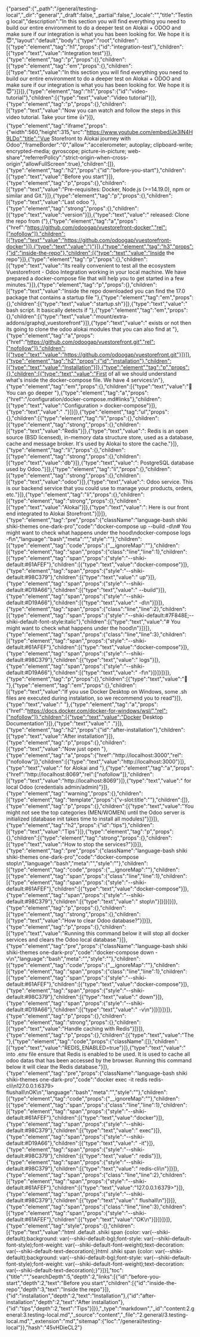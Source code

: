 {"parsed":{"_path":"/general/testing-local","_dir":"general","_draft":false,"_partial":false,"_locale":"","title":"Testing local","description":"In this section you will find everything you need to build our entire environment to do a deeper test on Alokai + ODOO and make sure if our integration is what you has been looking for. We hope it is 😇","layout":"default","body":{"type":"root","children":[{"type":"element","tag":"h1","props":{"id":"integration-test"},"children":[{"type":"text","value":"Integration test"}]},{"type":"element","tag":"p","props":{},"children":[{"type":"element","tag":"em","props":{},"children":[{"type":"text","value":"In this section you will find everything you need to build our entire environment to do a deeper test on Alokai + ODOO and make sure if our integration is what you has been looking for. We hope it is 😇"}]}]},{"type":"element","tag":"h1","props":{"id":"video-tutorial"},"children":[{"type":"text","value":"Video tutorial"}]},{"type":"element","tag":"p","props":{},"children":[{"type":"text","value":"Now you can watch and follow the steps in this video tutorial. Take your time :thumbsup:"}]},{"type":"element","tag":"iframe","props":{"width":560,"height":315,"src":"https://www.youtube.com/embed/Je3lN4H9LDo","title":"Vue Storefront to Alokai journey with Odoo","frameBorder":"0","allow":"accelerometer; autoplay; clipboard-write; encrypted-media; gyroscope; picture-in-picture; web-share","referrerPolicy":"strict-origin-when-cross-origin","allowFullScreen":true},"children":[]},{"type":"element","tag":"h2","props":{"id":"before-you-start"},"children":[{"type":"text","value":"Before you start"}]},{"type":"element","tag":"p","props":{},"children":[{"type":"text","value":"Pre-requisites: Docker, Node.js (>=14.19.0), npm or similar and Git."}]},{"type":"element","tag":"p","props":{},"children":[{"type":"text","value":"Last odoo "},{"type":"element","tag":"strong","props":{},"children":[{"type":"text","value":"version"}]},{"type":"text","value":" released: Clone the repo from ("},{"type":"element","tag":"a","props":{"href":"https://github.com/odoogap/vuestorefront-docker","rel":["nofollow"]},"children":[{"type":"text","value":"https://github.com/odoogap/vuestorefront-docker"}]},{"type":"text","value":")"}]},{"type":"element","tag":"h3","props":{"id":"inside-the-repo"},"children":[{"type":"text","value":"Inside the repo"}]},{"type":"element","tag":"p","props":{},"children":[{"type":"text","value":"Its really convenient to test all the ecosystem Vuestorefront - Odoo Integration working in your local machine. We have prepared a docker-compose file that will help you to get started in a few minutes."}]},{"type":"element","tag":"p","props":{},"children":[{"type":"text","value":"Inside the repo downloaded you can find the 17.0 package that contains a startup file "},{"type":"element","tag":"em","props":{},"children":[{"type":"text","value":"startup.sh"}]},{"type":"text","value":" bash script. It basically detects if "},{"type":"element","tag":"em","props":{},"children":[{"type":"text","value":"mount/extra-addons/graphql_vuestorefront"}]},{"type":"text","value":" exists or not then its going to clone the odoo alokai modules that you can also find at "},{"type":"element","tag":"a","props":{"href":"https://github.com/odoogap/vuestorefront.git","rel":["nofollow"]},"children":[{"type":"text","value":"https://github.com/odoogap/vuestorefront.git"}]}]},{"type":"element","tag":"h2","props":{"id":"installation"},"children":[{"type":"text","value":"Installation"}]},{"type":"element","tag":"p","props":{},"children":[{"type":"text","value":"First of all we should understand what's inside the docker-compose file. We have 4 services:\n"},{"type":"element","tag":"em","props":{},"children":[{"type":"text","value":"🎯 You can go deeper "},{"type":"element","tag":"a","props":{"href":"/configuration/docker-compose.md#links"},"children":[{"type":"text","value":"Configuration > docker-compose"}]},{"type":"text","value":" ."}]}]},{"type":"element","tag":"ul","props":{},"children":[{"type":"element","tag":"li","props":{},"children":[{"type":"element","tag":"strong","props":{},"children":[{"type":"text","value":"Redis"}]},{"type":"text","value":": Redis is an open source (BSD licensed), in-memory data structure store, used as a database, cache and message broker. It's used by Alokai to store the cache."}]},{"type":"element","tag":"li","props":{},"children":[{"type":"element","tag":"strong","props":{},"children":[{"type":"text","value":"db"}]},{"type":"text","value":": PostgreSQL database used by Odoo."}]},{"type":"element","tag":"li","props":{},"children":[{"type":"element","tag":"strong","props":{},"children":[{"type":"text","value":"odoo"}]},{"type":"text","value":": Odoo service. This is our backend service that you could use to manage your products, orders, etc."}]},{"type":"element","tag":"li","props":{},"children":[{"type":"element","tag":"strong","props":{},"children":[{"type":"text","value":"Alokai"}]},{"type":"text","value":": Here is our front end integrated to Alokai Storefront."}]}]},{"type":"element","tag":"pre","props":{"className":"language-bash shiki shiki-themes one-dark-pro","code":"docker-compose up --build -d\n# You might want to check what happens under the hood\ndocker-compose logs -f\n","language":"bash","meta":"","style":""},"children":[{"type":"element","tag":"code","props":{"__ignoreMap":""},"children":[{"type":"element","tag":"span","props":{"class":"line","line":1},"children":[{"type":"element","tag":"span","props":{"style":"--shiki-default:#61AFEF"},"children":[{"type":"text","value":"docker-compose"}]},{"type":"element","tag":"span","props":{"style":"--shiki-default:#98C379"},"children":[{"type":"text","value":" up"}]},{"type":"element","tag":"span","props":{"style":"--shiki-default:#D19A66"},"children":[{"type":"text","value":" --build"}]},{"type":"element","tag":"span","props":{"style":"--shiki-default:#D19A66"},"children":[{"type":"text","value":" -d\n"}]}]},{"type":"element","tag":"span","props":{"class":"line","line":2},"children":[{"type":"element","tag":"span","props":{"style":"--shiki-default:#7F848E;--shiki-default-font-style:italic"},"children":[{"type":"text","value":"# You might want to check what happens under the hood\n"}]}]},{"type":"element","tag":"span","props":{"class":"line","line":3},"children":[{"type":"element","tag":"span","props":{"style":"--shiki-default:#61AFEF"},"children":[{"type":"text","value":"docker-compose"}]},{"type":"element","tag":"span","props":{"style":"--shiki-default:#98C379"},"children":[{"type":"text","value":" logs"}]},{"type":"element","tag":"span","props":{"style":"--shiki-default:#D19A66"},"children":[{"type":"text","value":" -f\n"}]}]}]}]},{"type":"element","tag":"p","props":{},"children":[{"type":"text","value":"🎯 "},{"type":"element","tag":"em","props":{},"children":[{"type":"text","value":"If you use Docker Desktop on Windows, some .sh files are executed during instalation, so we recommend you to read"}]},{"type":"text","value":" "},{"type":"element","tag":"a","props":{"href":"https://docs.docker.com/docker-for-windows/wsl/","rel":["nofollow"]},"children":[{"type":"text","value":"Docker Desktop Documentation"}]},{"type":"text","value":" ."}]},{"type":"element","tag":"h2","props":{"id":"after-installation"},"children":[{"type":"text","value":"After installation"}]},{"type":"element","tag":"p","props":{},"children":[{"type":"text","value":"Now just open "},{"type":"element","tag":"a","props":{"href":"http://localhost:3000","rel":["nofollow"]},"children":[{"type":"text","value":"http://localhost:3000"}]},{"type":"text","value":" for Alokai and "},{"type":"element","tag":"a","props":{"href":"http://localhost:8069","rel":["nofollow"]},"children":[{"type":"text","value":"http://localhost:8069"}]},{"type":"text","value":" for local Odoo (credentials admin/admin)"}]},{"type":"element","tag":"warning","props":{},"children":[{"type":"element","tag":"template","props":{"v-slot:title":""},"children":[]},{"type":"element","tag":"p","props":{},"children":[{"type":"text","value":"You might not see the top categories (MEN/WOMEN) until the Odoo server is initialized (database init takes time to install all modules)"}]}]},{"type":"element","tag":"h2","props":{"id":"tips"},"children":[{"type":"text","value":"Tips"}]},{"type":"element","tag":"p","props":{},"children":[{"type":"element","tag":"strong","props":{},"children":[{"type":"text","value":"How to stop the services?"}]}]},{"type":"element","tag":"pre","props":{"className":"language-bash shiki shiki-themes one-dark-pro","code":"docker-compose stop\n","language":"bash","meta":"","style":""},"children":[{"type":"element","tag":"code","props":{"__ignoreMap":""},"children":[{"type":"element","tag":"span","props":{"class":"line","line":1},"children":[{"type":"element","tag":"span","props":{"style":"--shiki-default:#61AFEF"},"children":[{"type":"text","value":"docker-compose"}]},{"type":"element","tag":"span","props":{"style":"--shiki-default:#98C379"},"children":[{"type":"text","value":" stop\n"}]}]}]}]},{"type":"element","tag":"p","props":{},"children":[{"type":"element","tag":"strong","props":{},"children":[{"type":"text","value":"How to clear Odoo database?"}]}]},{"type":"element","tag":"p","props":{},"children":[{"type":"text","value":"Running this command below it will stop all docker services and clears the Odoo local database."}]},{"type":"element","tag":"pre","props":{"className":"language-bash shiki shiki-themes one-dark-pro","code":"docker-compose down -v\n","language":"bash","meta":"","style":""},"children":[{"type":"element","tag":"code","props":{"__ignoreMap":""},"children":[{"type":"element","tag":"span","props":{"class":"line","line":1},"children":[{"type":"element","tag":"span","props":{"style":"--shiki-default:#61AFEF"},"children":[{"type":"text","value":"docker-compose"}]},{"type":"element","tag":"span","props":{"style":"--shiki-default:#98C379"},"children":[{"type":"text","value":" down"}]},{"type":"element","tag":"span","props":{"style":"--shiki-default:#D19A66"},"children":[{"type":"text","value":" -v\n"}]}]}]}]},{"type":"element","tag":"p","props":{},"children":[{"type":"element","tag":"strong","props":{},"children":[{"type":"text","value":"Handle caching with Redis"}]}]},{"type":"element","tag":"p","props":{},"children":[{"type":"text","value":"The "},{"type":"element","tag":"code","props":{"className":[]},"children":[{"type":"text","value":"REDIS_ENABLED=true"}]},{"type":"text","value":" into .env file ensure that Redis is enabled to be used. It is used to cache all odoo datas that has been accessed by the browser. Running this command below it will clear the Redis database."}]},{"type":"element","tag":"pre","props":{"className":"language-bash shiki shiki-themes one-dark-pro","code":"docker exec -it redis redis-cli\n127.0.0.1:6379> flushall\nOK\n","language":"bash","meta":"","style":""},"children":[{"type":"element","tag":"code","props":{"__ignoreMap":""},"children":[{"type":"element","tag":"span","props":{"class":"line","line":1},"children":[{"type":"element","tag":"span","props":{"style":"--shiki-default:#61AFEF"},"children":[{"type":"text","value":"docker"}]},{"type":"element","tag":"span","props":{"style":"--shiki-default:#98C379"},"children":[{"type":"text","value":" exec"}]},{"type":"element","tag":"span","props":{"style":"--shiki-default:#D19A66"},"children":[{"type":"text","value":" -it"}]},{"type":"element","tag":"span","props":{"style":"--shiki-default:#98C379"},"children":[{"type":"text","value":" redis"}]},{"type":"element","tag":"span","props":{"style":"--shiki-default:#98C379"},"children":[{"type":"text","value":" redis-cli\n"}]}]},{"type":"element","tag":"span","props":{"class":"line","line":2},"children":[{"type":"element","tag":"span","props":{"style":"--shiki-default:#61AFEF"},"children":[{"type":"text","value":"127.0.0.1:6379>"}]},{"type":"element","tag":"span","props":{"style":"--shiki-default:#98C379"},"children":[{"type":"text","value":" flushall\n"}]}]},{"type":"element","tag":"span","props":{"class":"line","line":3},"children":[{"type":"element","tag":"span","props":{"style":"--shiki-default:#61AFEF"},"children":[{"type":"text","value":"OK\n"}]}]}]}]},{"type":"element","tag":"style","props":{},"children":[{"type":"text","value":"html .default .shiki span {color: var(--shiki-default);background: var(--shiki-default-bg);font-style: var(--shiki-default-font-style);font-weight: var(--shiki-default-font-weight);text-decoration: var(--shiki-default-text-decoration);}html .shiki span {color: var(--shiki-default);background: var(--shiki-default-bg);font-style: var(--shiki-default-font-style);font-weight: var(--shiki-default-font-weight);text-decoration: var(--shiki-default-text-decoration);}"}]}],"toc":{"title":"","searchDepth":5,"depth":2,"links":[{"id":"before-you-start","depth":2,"text":"Before you start","children":[{"id":"inside-the-repo","depth":3,"text":"Inside the repo"}]},{"id":"installation","depth":2,"text":"Installation"},{"id":"after-installation","depth":2,"text":"After installation"},{"id":"tips","depth":2,"text":"Tips"}]}},"_type":"markdown","_id":"content:2.general:3.testing-local.md","_source":"content","_file":"2.general/3.testing-local.md","_extension":"md","sitemap":{"loc":"/general/testing-local"}},"hash":"45vHDieCL2"}